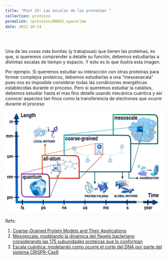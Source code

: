 ```yaml
---
title: "Post 25: Las escalas de las proteínas "
collection: proteins
permalink: /proteins/00025_spacetime
date: 2022-10-24
---
```


&nbsp;

Una de las cosas más bonitas (y trabajosas) que tienen las proteínas, es que, si queremos comprender a detalle su función, debemos estudiarlas a distintas escalas de tiempo y espacio. Y esto es lo que ilustra esta imagen. 

Por ejemplo. Si queremos estudiar su interacción con otras proteínas para formar complejos proteicos, debemos estudiarlas a una “mesoesacala” pues nos es imposible considerar todas las condiciones energéticas establecidas durante el proceso. Pero si queremos estudiar la catálisis, debemos estudiar hasta el mas fino detalle usando mecánica cuántica y así conocer aspectos tan finos como la transferencia de electrones que ocurre durante el proceso


![img](/images/proteins/00024_spacetime.jpg)

Refs:

1. [Coarse-Grained Protein Models and Their Applications](https://pubs.acs.org/doi/10.1021/acs.chemrev.6b00163)
2. [Mesoescala: modelando la dinámica del flagelo bacteriano considerando las 175 subunidades proteicas que lo conforman]()
3. [Escala cuántica: modelando como ocurre el corte del DNA por parte del sistema CRISPR-Cas9](https://miangoar.github.io/proteins/00016_md)
